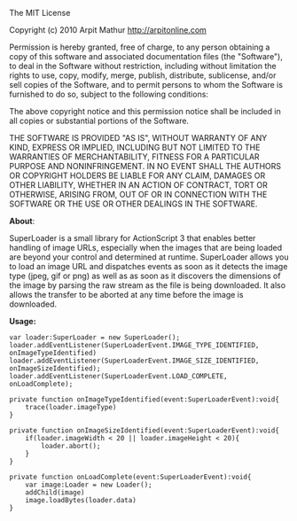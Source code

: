 The MIT License

Copyright (c) 2010 Arpit Mathur
http://arpitonline.com

Permission is hereby granted, free of charge, to any person obtaining a copy
of this software and associated documentation files (the "Software"), to deal
in the Software without restriction, including without limitation the rights
to use, copy, modify, merge, publish, distribute, sublicense, and/or sell
copies of the Software, and to permit persons to whom the Software is
furnished to do so, subject to the following conditions:

The above copyright notice and this permission notice shall be included in
all copies or substantial portions of the Software.

THE SOFTWARE IS PROVIDED "AS IS", WITHOUT WARRANTY OF ANY KIND, EXPRESS OR
IMPLIED, INCLUDING BUT NOT LIMITED TO THE WARRANTIES OF MERCHANTABILITY,
FITNESS FOR A PARTICULAR PURPOSE AND NONINFRINGEMENT. IN NO EVENT SHALL THE
AUTHORS OR COPYRIGHT HOLDERS BE LIABLE FOR ANY CLAIM, DAMAGES OR OTHER
LIABILITY, WHETHER IN AN ACTION OF CONTRACT, TORT OR OTHERWISE, ARISING FROM,
OUT OF OR IN CONNECTION WITH THE SOFTWARE OR THE USE OR OTHER DEALINGS IN
THE SOFTWARE.


**About**:

SuperLoader is a small library for ActionScript 3 that enables better handling of image URLs,
especially when the images that are being loaded are beyond your control and determined at
runtime.
SuperLoader allows you to load an image URL and dispatches events as soon as it detects the 
image type (jpeg, gif or png) as well as as soon as it discovers the dimensions of the image by
parsing the raw stream as the file is being downloaded. It also allows the transfer to be 
aborted at any time before the image is downloaded.

**Usage:**


	
	var loader:SuperLoader = new SuperLoader();
	loader.addEventListener(SuperLoaderEvent.IMAGE_TYPE_IDENTIFIED, onImageTypeIdentified)
	loader.addEventListener(SuperLoaderEvent.IMAGE_SIZE_IDENTIFIED, onImageSizeIdentified);
	loader.addEventListener(SuperLoaderEvent.LOAD_COMPLETE, onLoadComplete);

	private function onImageTypeIdentified(event:SuperLoaderEvent):void{
		trace(loader.imageType)
	}

	private function onImageSizeIdentified(event:SuperLoaderEvent):void{
		if(loader.imageWidth < 20 || loader.imageHeight < 20){
			loader.abort();
		}
	}

	private function onLoadComplete(event:SuperLoaderEvent):void{
		var image:Loader = new Loader();
		addChild(image)
		image.loadBytes(loader.data)	
	}

